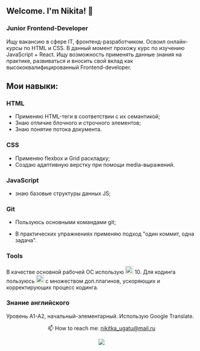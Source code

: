 ## Welcome. I'm Nikita! 👋
### Junior Frontend-Developer

Ищу вакансию в сфере IT, фронтенд-разработчиком. 
Освоил онлайн-курсы по HTML и CSS. 
В данный момент прохожу курс по изучению JavaScript + React.
Ищу возможность применять данные знания на практике, развиваться и вносить свой вклад как высококвалифицированный Frontend-developer.

## Мои навыки:

### HTML
- Применяю HTML-теги в соответствии с их семантикой;
- Знаю отличие блочного и строчного элементов;
- Знаю понятие потока документа.

### CSS
- Применяю flexbox и Grid раскладку;
- Создаю адаптивную верстку при помощи media-выражений.


### JavaScript 
- знаю базовые структуры данных JS;
<!-- - умею работать с асинхронными функциями;
- использую современные возможности ECMAScript 2015+. -->

<!-- ### React
- умею создавать приложения при помощи Create React App;
- умею создавать отдельные страницы при помощи React Router;
- умею управлять состоянием компонентов при помощи React Hooks; -->

### Git
- Пользуюсь основными командами git;
<!-- - умею создавать пулл реквесты; -->
- В практических упражнениях применяю подход "один коммит, одна задача".

### Tools
В качестве основной рабочей ОС использую <img height=21 src="https://img.shields.io/badge/Windows-0078D6?style=for-the-badge&logo=windows&logoColor=white"/> 10. Для кодинга пользуюсь <img height=21 src="https://img.shields.io/badge/Visual_Studio_Code-0078D4?style=for-the-badge&logo=visual%20studio%20code&logoColor=white"/> с множеством доп.плагинов, ускоряющих и корректирующих процесс кодинга.

### Знание английского
Уровень A1-А2, начальный-элементарный. Использую Google Translate.

<p align="center">📫 How to reach me: <a href="mailto:nikitka_ugatu@mail.ru">nikitka_ugatu@mail.ru</a></p>
  
<p align='center'>
    <a href="https://t.me/Vorobey_071">
       <img src="https://img.shields.io/badge/Telegram-2CA5E0?style=for-the-badge&logo=telegram&logoColor=white"/>
   </a>
   </p>

<!--
**NikV020/NikV020** is a ✨ _special_ ✨ repository because its `README.md` (this file) appears on your GitHub profile.

Here are some ideas to get you started:

- 🔭 I’m currently working on ...
- 🌱 I’m currently learning ...
- 👯 I’m looking to collaborate on ...
- 🤔 I’m looking for help with ...
- 💬 Ask me about ...
- 📫 How to reach me: ...
- 😄 Pronouns: ...
- ⚡ Fun fact: ...
-->
